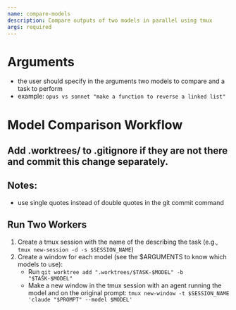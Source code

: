 ```yaml
---
name: compare-models
description: Compare outputs of two models in parallel using tmux
args: required
---
```


# Arguments
- the user should specify in the arguments two models to compare and a task to perform
- example: `opus vs sonnet "make a function to reverse a linked list"`

# Model Comparison Workflow

## Add .worktrees/ to .gitignore if they are not there and commit this change separately.

## Notes:
- use single quotes instead of double quotes in the git commit command

## Run Two Workers
1. Create a tmux session with the name of the describing the task (e.g., `tmux new-session -d -s $SESSION_NAME`)
2. Create a window for each model (see the $ARGUMENTS to know which models to use):
   - Run `git worktree add ".worktrees/$TASK-$MODEL" -b "$TASK-$MODEL"`
   - Make a new window in the tmux session with an agent running the model and on the original prompt:
     `tmux new-window -t $SESSION_NAME 'claude "$PROMPT" --model $MODEL'`